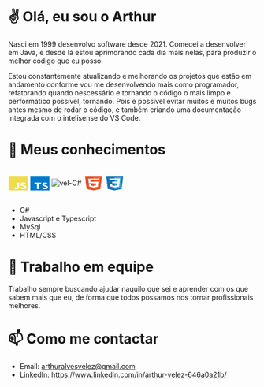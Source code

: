 # ✌️ Olá, eu sou o Arthur

Nasci em 1999 desenvolvo software desde 2021. Comecei a desenvolver em Java, e desde lá estou aprimorando cada dia mais nelas, para produzir o melhor código que eu posso.


Estou constantemente atualizando e melhorando os projetos que estão em andamento conforme vou me desenvolvendo mais como programador, refatorando quando nescessário e tornando o código o mais limpo e performático possível, tornando. Pois é possível evitar muitos e muitos bugs antes mesmo de rodar o código, e também criando uma documentação integrada com o intelisense do VS Code.

# 👀 Meus conhecimentos

<div style="display: inline_block"><br>
  <img align="center" alt="vel-Js" height="30" width="40" src="https://raw.githubusercontent.com/devicons/devicon/master/icons/javascript/javascript-plain.svg">
  <img align="center" alt="vel-Ts" height="30" width="40" src="https://raw.githubusercontent.com/devicons/devicon/master/icons/typescript/typescript-plain.svg">
  <img align="center" alt="vel-C#" height="30" width="40" src="https://raw.githubusercontent.com/devicons/devicon/master/icons/C#/C#-original.svg">
  <img align="center" alt="vel-HTML" height="30" width="40" src="https://raw.githubusercontent.com/devicons/devicon/master/icons/html5/html5-original.svg">
  <img align="center" alt="vel-CSS" height="30" width="40" src="https://raw.githubusercontent.com/devicons/devicon/master/icons/css3/css3-original.svg">
</div><br/>

* C#
* Javascript e Typescript
* MySql
* HTML/CSS

# 🤝 Trabalho em equipe

Trabalho sempre buscando ajudar naquilo que sei e aprender com os que sabem mais que eu, de forma que todos possamos nos tornar profissionais melhores. 

# 📫 Como me contactar

- Email: arthuralvesvelez@gmail.com
- LinkedIn: https://www.linkedin.com/in/arthur-velez-646a0a21b/
